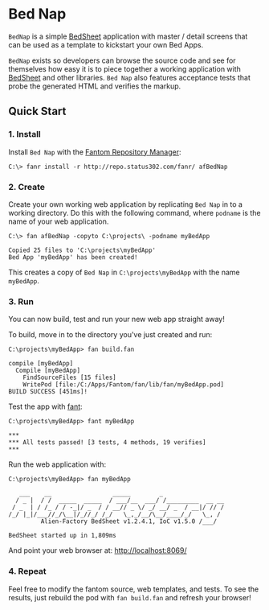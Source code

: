 # Bed Nap

`BedNap` is a simple [BedSheet](http://www.fantomfactory.org/pods/afBedSheet) application with master / detail screens that can be used as a template to kickstart your own Bed Apps.

`BedNap` exists so developers can browse the source code and see for themselves how easy it is to piece together a
working application with [BedSheet](http://www.fantomfactory.org/pods/afBedSheet) and other libraries.
`Bed Nap` also features acceptance tests that probe the generated HTML and verifies the markup.



## Quick Start

### 1. Install

Install `Bed Nap` with the [Fantom Repository Manager](http://fantom.org/doc/docFanr/Tool.html#install):

    C:\> fanr install -r http://repo.status302.com/fanr/ afBedNap



### 2. Create

Create your own working web application by replicating `Bed Nap` in to a working directory.
Do this with the following command, where `podname` is the name of your web application.

    C:\> fan afBedNap -copyto C:\projects\ -podname myBedApp

    Copied 25 files to 'C:\projects\myBedApp'
    Bed App 'myBedApp' has been created!

This creates a copy of `Bed Nap` in `C:\projects\myBedApp` with the name `myBedApp`.



### 3. Run

You can now build, test and run your new web app straight away!

To build, move in to the directory you've just created and run:

    C:\projects\myBedApp> fan build.fan

    compile [myBedApp]
      Compile [myBedApp]
        FindSourceFiles [15 files]
        WritePod [file:/C:/Apps/Fantom/fan/lib/fan/myBedApp.pod]
    BUILD SUCCESS [451ms]!

Test the app with [fant](http://fantom.org/doc/docTools/Fant.html):

    C:\projects\myBedApp> fant myBedApp

    ***
    *** All tests passed! [3 tests, 4 methods, 19 verifies]
    ***

Run the web application with:

    C:\projects\myBedApp> fan myBedApp

       ___    __                 _____        _
      / _ |  / /  _____  _____  / ___/__  ___/ /_________  __ __
     / _  | / /_ / / -_|/ _  / / __// _ \/ _/ __/ _  / __|/ // /
    /_/ |_|/___//_/\__|/_//_/ /_/   \_,_/__/\__/____/_/   \_, /
             Alien-Factory BedSheet v1.2.4.1, IoC v1.5.0 /___/

    BedSheet started up in 1,809ms

And point your web browser at: [http://localhost:8069/](http://localhost:8069/)


### 4. Repeat

Feel free to modify the fantom source, web templates, and tests.
To see the results, just rebuild the pod with `fan build.fan` and refresh your browser!
